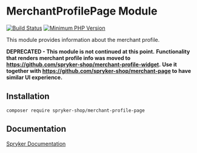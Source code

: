 # MerchantProfilePage Module
[![Build Status](https://travis-ci.org/spryker-shop/merchant-profile-page.svg)](https://travis-ci.org/spryker-shop/merchant-profile-page)
[![Minimum PHP Version](https://img.shields.io/badge/php-%3E%3D%207.2-8892BF.svg)](https://php.net/)

This module provides information about the merchant profile.

**DEPRECATED - This module is not continued at this point.**
**Functionality that renders merchant profile info was moved to https://github.com/spryker-shop/merchant-profile-widget.**
**Use it together with https://github.com/spryker-shop/merchant-page to have similar UI experience.**

## Installation

```
composer require spryker-shop/merchant-profile-page
```

## Documentation

[Spryker Documentation](https://academy.spryker.com/developing_with_spryker/module_guide/modules.html)
